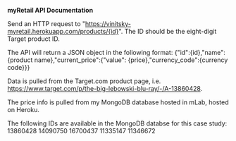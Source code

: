 **myRetail API Documentation**

Send an HTTP request to "https://vinitsky-myretail.herokuapp.com/products/{id}". The ID should be the eight-digit Target product ID.

The API will return a JSON object in the following format:
{"id":{id},"name":{product name},"current_price":{"value": {price},"currency_code":{currency code}}}

Data is pulled from the Target.com product page, i.e. https://www.target.com/p/the-big-lebowski-blu-ray/-/A-13860428.

The price info is pulled from my MongoDB database hosted in mLab, hosted on Heroku.

The following IDs are available in the MongoDB databse for this case study:
13860428
14090750
16700437
11335147
11346672